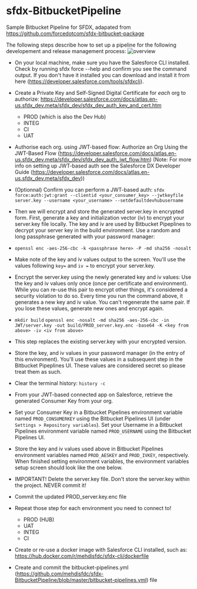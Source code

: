 # sfdx-BitbucketPipeline

Sample Bitbucket Pipeline for SFDX, adapated from https://github.com/forcedotcom/sfdx-bitbucket-package

The following steps describe how to set up a pipeline for the following developement and release management process:
![overview](https://github.com/mehdisfdc/sfdx-BitbucketPipeline/blob/master/img/overview.png "Overview")


* On your local machine, make sure you have the Salesforce CLI installed. Check by running sfdx force --help and confirm you see the command output. If you don't have it installed you can download and install it from here (https://developer.salesforce.com/tools/sfdxcli).

* Create a Private Key and Self-Signed Digital Certificate for *each* org to authorize: https://developer.salesforce.com/docs/atlas.en-us.sfdx_dev.meta/sfdx_dev/sfdx_dev_auth_key_and_cert.htm
    * PROD (which is also the Dev Hub)
    * INTEG
    * CI
    * UAT
    
* Authorise each org. using JWT-based flow: Authorize an Org Using the JWT-Based Flow (https://developer.salesforce.com/docs/atlas.en-us.sfdx_dev.meta/sfdx_dev/sfdx_dev_auth_jwt_flow.htm) (Note: For more info on setting up JWT-based auth see the Salesforce DX Developer Guide (https://developer.salesforce.com/docs/atlas.en-us.sfdx_dev.meta/sfdx_dev))

* (Optionnal) Confirm you can perform a JWT-based auth: `sfdx force:auth:jwt:grant --clientid <your_consumer_key> --jwtkeyfile server.key --username <your_username> --setdefaultdevhubusername`

* Then we will encrypt and store the generated server.key in encrypted form. First, generate a key and initialization vector (iv) to encrypt your server.key file locally. The key and iv are used by Bitbucket Pipeplines to decrypt your server key in the build environment. Use a random and long passphrase generated with your password manager:
* `openssl enc -aes-256-cbc -k <passphrase here> -P -md sha256 -nosalt`
* Make note of the key and iv values output to the screen. You'll use the values following `key=` and `iv =` to encrypt your server.key.

* Encrypt the server.key using the newly generated key and iv values: Use the key and iv values only once (once per certificate and environment). While you can re-use this pair to encrypt other things, it's considered a security violation to do so. Every time you run the command above, it generates a new key and iv value. You can't regenerate the same pair. If you lose these values, generate new ones and encrypt again.
* `mkdir build`
    `openssl enc -nosalt -md sha256 -aes-256-cbc -in JWT/server.key -out build/PROD_server.key.enc -base64 -K <key from above> -iv <iv from above>`
* This step replaces the existing server.key with your encrypted version.
  
* Store the key, and iv values in your password manager (in the entry of this environment). You'll use these values in a subsequent step in the Bitbucket Pipeplines UI. These values are considered secret so please treat them as such.

* Clear the terminal history: `history -c`

* From your JWT-based connected app on Salesforce, retrieve the generated Consumer Key from your org.

* Set your Consumer Key in a Bitbucket Pipelines environment variable named `PROD_CONSUMERKEY` using the Bitbucket Pipelines UI (under `Settings > Repository variables`). Set your Username in a Bitbucket Pipelines environment variable named `PROD_USERNAME` using the Bitbucket Pipelines UI. 

* Store the key and iv values used above in Bitbucket Pipelines environment variables named `PROD_AESKEY` and `PROD_IVKEY`, respectively. When finished setting environment variables, the environment variables setup screen should look like the one below.

* IMPORTANT! Delete the server.key file. Don't store the server.key within the project. NEVER commit it!

* Commit the updated PROD_server.key.enc file

* Repeat those step for each environment you need to connect to!
    * PROD (HUB)
    * UAT
    * INTEG
    * CI
    
* Create or re-use a docker image with Salesforce CLI installed, such as:  https://hub.docker.com/r/mehdisfdc/sfdx-cli/dockerfile

* Create and commit the bitbucket-pipelines.yml (https://github.com/mehdisfdc/sfdx-BitbucketPipeline/blob/master/bitbucket-pipelines.yml) file

